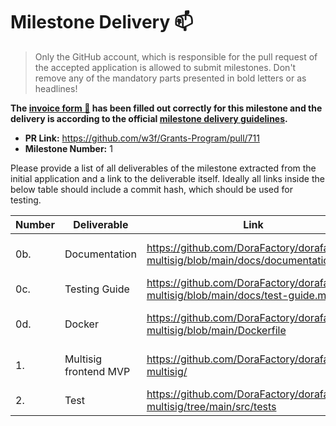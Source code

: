 # Milestone Delivery :mailbox:

> Only the GitHub account, which is responsible for the pull request of the accepted application is allowed to submit milestones. Don't remove any of the mandatory parts presented in bold letters or as headlines!

**The [invoice form :pencil:](https://forms.gle/LSRr7PCjBpEbKGh89) has been filled out correctly for this milestone and the delivery is according to the official [milestone delivery guidelines](https://github.com/w3f/General-Grants-Program/blob/master/grants/milestone-deliverables-guidelines.md).**

- **PR Link:** https://github.com/w3f/Grants-Program/pull/711
- **Milestone Number:** 1

Please provide a list of all deliverables of the milestone extracted from the initial application and a link to the deliverable itself. Ideally all links inside the below table should include a commit hash, which should be used for testing.

| Number | Deliverable           | Link                                                                                | Notes                            |
| ------ | --------------------- | ----------------------------------------------------------------------------------- | -------------------------------- |
| 0b.    | Documentation         | https://github.com/DoraFactory/dorafactory-multisig/blob/main/docs/documentation.md | Introductions of our product     |
| 0c.    | Testing Guide         | https://github.com/DoraFactory/dorafactory-multisig/blob/main/docs/test-guide.md    | Step by step guide               |
| 0d.    | Docker                | https://github.com/DoraFactory/dorafactory-multisig/blob/main/Dockerfile            | Build and test using docker      |
| 1.     | Multisig frontend MVP | https://github.com/DoraFactory/dorafactory-multisig/                                | Source code of the whole project |
| 2.     | Test                  | https://github.com/DoraFactory/dorafactory-multisig/tree/main/src/tests             | Some unit tests                  |

